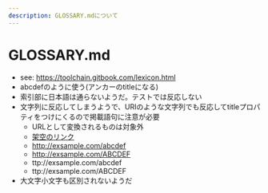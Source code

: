 ```yaml
---
description: GLOSSARY.mdについて
---
```

# GLOSSARY.md

* see: https://toolchain.gitbook.com/lexicon.html
* abcdefのように使う(アンカーのtitleになる)
* 索引部に日本語は通らないようだ。テストでは反応しない
* 文字列に反応してしまうようで、URIのような文字列でも反応してtitleプロパティをつけにくるので掲載語句に注意が必要
  * URLとして変換されるものは対象外
  * [架空のリンク](http://example.com/abcdef)
  * http://exsample.com/abcdef
  * http://exsample.com/ABCDEF
  * ttp://exsample.com/abcdef
  * ttp://exsample.com/ABCDEF
* 大文字小文字も区別されないようだ

